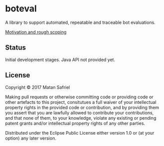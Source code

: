 # boteval

A library to support automated, repeatable and traceable bot evaluations.

[Motivation and rough scoping](https://docs.google.com/presentation/d/1-61LUZr4HP3Mg_pI-3DE4niVyhUL-YaCYW_olorhR9w/edit?usp=sharing)

## Status

Initial development stages.
Java API not provided yet.

## License

Copyright © 2017 Matan Safriel

Making pull requests or otherwise committing code or providing code or other artefacts to this project, consitutues a full waiver of your intellectual property rights in the provided code or contribution, and by providing them you assert that you are lawfully allowed to contribute your contributions, and that none of them, to your knowledge, violate any existing or pending patent grants and/or intellectual property rights of any other parties.

Distributed under the Eclipse Public License either version 1.0 or (at your option) any later version.
